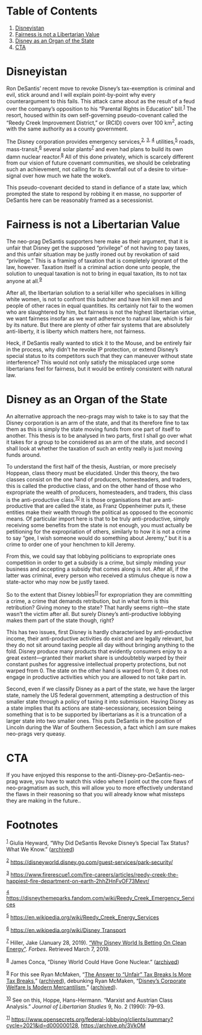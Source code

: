 
# Table of Contents

1.  [Disneyistan](#orgef3cafb)
2.  [Fairness is not a Libertarian Value](#org3885d10)
3.  [Disney as an Organ of the State](#orgb371ab7)
4.  [CTA](#org4879d35)



<a id="orgef3cafb"></a>

# Disneyistan

Ron DeSantis&rsquo; recent move to revoke Disney&rsquo;s tax-exemption is criminal and evil, stick around and I will explain point-by-point why every counterargument to this fails. This attack came about as the result of a feud over the company&rsquo;s opposition to his &ldquo;Parental Rights in Education&rdquo; bill.<sup><a id="fnr.1" class="footref" href="#fn.1" role="doc-backlink">1</a></sup> The resort, housed within its own self-governing pseudo-covenant called the &ldquo;Reedy Creek Improvement District,&rdquo; or (RCID) covers over 100 km<sup>2</sup>, acting with the same authority as a county government.

The Disney corporation provides emergency services,<sup><a id="fnr.2" class="footref" href="#fn.2" role="doc-backlink">2</a></sup><sup>, </sup><sup><a id="fnr.3" class="footref" href="#fn.3" role="doc-backlink">3</a></sup><sup>, </sup><sup><a id="fnr.4" class="footref" href="#fn.4" role="doc-backlink">4</a></sup> utilities,<sup><a id="fnr.5" class="footref" href="#fn.5" role="doc-backlink">5</a></sup> roads, mass-transit,<sup><a id="fnr.6" class="footref" href="#fn.6" role="doc-backlink">6</a></sup> several solar plants<sup><a id="fnr.7" class="footref" href="#fn.7" role="doc-backlink">7</a></sup> and even had plans to build its own damn nuclear reactor.<sup><a id="fnr.8" class="footref" href="#fn.8" role="doc-backlink">8</a></sup> All of this done privately, which is scarcely different from our vision of future covenant communities, we should be celebrating such an achievement, not calling for its downfall out of a desire to virtue-signal over how much we hate the woke&rsquo;s.

This pseudo-covenant decided to stand in defiance of a state law, which prompted the state to respond by robbing it en masse, no supporter of DeSantis here can be reasonably framed as a secessionist.


<a id="org3885d10"></a>

# Fairness is not a Libertarian Value

The neo-prag DeSantis supporters here make as their argument, that it is unfair that Disney get the supposed &ldquo;privilege&rdquo; of not having to pay taxes, and this unfair situation may be justly ironed out by revokation of said &ldquo;privilege.&rdquo; This is a framing of taxation that is completely ignorant of the law, however. Taxation itself is a criminal action done unto people, the solution to unequal taxation is not to bring in equal taxation, its to not tax anyone at all.<sup><a id="fnr.9" class="footref" href="#fn.9" role="doc-backlink">9</a></sup>

After all, the libertarian solution to a serial killer who specialises in killing white women, is not to confront this butcher and have him kill men and people of other races in equal quantities. Its certainly not fair to the women who are slaughtered by him, but fairness is not the highest libertarian virtue, we want fairness insofar as we want adherence to natural law, which is fair by its nature. But there are plenty of other fair systems that are absolutely anti-liberty, it is liberty which matters here, not fairness.

Heck, if DeSantis really wanted to stick it to the Mouse, and be entirely fair in the process, why didn&rsquo;t he revoke IP protection, or extend Disney&rsquo;s special status to its competitors such that they can maneuver without state interference? This would not only satisfy the missplaced urge some libertarians feel for fairness, but it would be entirely consistent with natural law.


<a id="orgb371ab7"></a>

# Disney as an Organ of the State

An alternative approach the neo-prags may wish to take is to say that the Disney corporation is an arm of the state, and that its therefore fine to tax them as this is simply the state moving funds from one part of itself to another. This thesis is to be analysed in two parts, first I shall go over what it takes for a group to be considered as an arm of the state, and second I shall look at whether the taxation of such an entity really is just moving funds around.

To understand the first half of the thesis, Austrian, or more precisely Hoppean, class theory must be elucidated. Under this theory, the two classes consist on the one hand of producers, homesteaders, and traders, this is called the productive class, and on the other hand of those who expropriate the wealth of producers, homesteaders, and traders, this class is the anti-productive class.<sup><a id="fnr.10" class="footref" href="#fn.10" role="doc-backlink">10</a></sup> It is those organisations that are anti-productive that are called the state, as Franz Oppenheimer puts it, these entities make their wealth through the political as opposed to the economic means. Of particular import here is that to be truly anti-productive, simply receiving some benefits from the state is not enough, you must actually be petitioning for the expropriation of others, similarly to how it is not a crime to say &ldquo;gee, I wish someone would do something about Jeremy,&rdquo; but it is a crime to order one of your henchmen to kill Jeremy.

From this, we could say that lobbying politicians to expropriate ones competition in order to get a subsidy is a crime, but simply minding your business and accepting a subsidy that comes along is not. After all, if the latter was criminal, every person who received a stimulus cheque is now a state-actor who may now be justly taxed.

So to the extent that Disney lobbies<sup><a id="fnr.11" class="footref" href="#fn.11" role="doc-backlink">11</a></sup> for expropriation they are committing a crime, a crime that demands retribution, but in what form is this retribution? Giving money to the state? That hardly seems right&#x2014;the state wasn&rsquo;t the victim after all. But surely Disney&rsquo;s anti-productive lobbying makes them part of the state though, right?

This has two issues, first Disney is hardly characterised by anti-productive income, their anti-productive activities do exist and are legally relevant, but they do not sit around taxing people all day without bringing anything to the fold. Disney produce many products that evidently consumers enjoy to a great extent&#x2014;granted their market share is undoubtebly warped by their constant pushes for aggressive intellectual property protections, but not warped from 0. The state on the other hand is warped from 0, it does not engage in productive activities which you are allowed to not take part in.

Second, even if we classify Disney as a part of the state, we have the larger state, namely the US federal government, attempting a destruction of this smaller state through a policy of taxing it into submission. Having Disney as a state implies that its actions are state-secessionary, secession being something that is to be supported by libertarians as it is a truncation of a larger state into two smaller ones. This puts DeSantis in the position of Lincoln during the War of Southern Secession, a fact which I am sure makes neo-prags very queasy.


<a id="org4879d35"></a>

# CTA

If you have enjoyed this response to the anti-Disney-pro-DeSantis-neo-prag wave, you have to watch this video where I point out the core flaws of neo-pragmatism as such, this will allow you to more effectively understand the flaws in their reasoning so that you will already know what missteps they are making in the future..


# Footnotes

<sup><a id="fn.1" href="#fnr.1">1</a></sup> Giulia Heyward, &ldquo;Why Did DeSantis Revoke Disney’s Special Tax Status? What We Know.&rdquo; ([archived](https://archive.ph/dImkm))

<sup><a id="fn.2" href="#fnr.2">2</a></sup> <https://disneyworld.disney.go.com/guest-services/park-security/>

<sup><a id="fn.3" href="#fnr.3">3</a></sup> <https://www.firerescue1.com/fire-careers/articles/reedy-creek-the-happiest-fire-department-on-earth-2hhZHnFvOF73Mevr/>

<sup><a id="fn.4" href="#fnr.4">4</a></sup> <https://disneythemeparks.fandom.com/wiki/Reedy_Creek_Emergency_Services>

<sup><a id="fn.5" href="#fnr.5">5</a></sup> <https://en.wikipedia.org/wiki/Reedy_Creek_Energy_Services>

<sup><a id="fn.6" href="#fnr.6">6</a></sup> <https://en.wikipedia.org/wiki/Disney_Transport>

<sup><a id="fn.7" href="#fnr.7">7</a></sup> Hiller, Jake (January 28, 2019). [&ldquo;Why Disney World Is Betting On Clean Energy&rdquo;](https://www.forbes.com/sites/edfenergyexchange/2019/01/28/why-disney-world-is-betting-on-clean-energy/#41dcfc7c6722). *Forbes*. Retrieved March 7, 2019.

<sup><a id="fn.8" href="#fnr.8">8</a></sup> James Conca, &ldquo;Disney World Could Have Gone Nuclear.&rdquo; ([archived](https://archive.ph/EfqNy))

<sup><a id="fn.9" href="#fnr.9">9</a></sup> For this see Ryan McMaken, &ldquo;[The Answer to &ldquo;Unfair&rdquo; Tax Breaks Is More Tax Breaks](https://mises.org/wire/answer-unfair-tax-breaks-more-tax-breaks),&rdquo; ([archived](https://archive.ph/NTj06)), debunking Ryan McMaken, &ldquo;[Disney&rsquo;s Corporate Welfare Is Modern Mercantilism](https://mises.org/wire/disneys-corporate-welfare-modern-mercantilism),&rdquo; ([archived](https://archive.ph/hHite)).

<sup><a id="fn.10" href="#fnr.10">10</a></sup> See on this, Hoppe, Hans-Hermann. &ldquo;Marxist and Austrian Class Analysis.&rdquo; *Journal of Libertarian Studies* 9, No. 2 (1990): 79–93.

<sup><a id="fn.11" href="#fnr.11">11</a></sup> <https://www.opensecrets.org/federal-lobbying/clients/summary?cycle=2021&id=d000000128>, <https://archive.ph/3VkOM>

